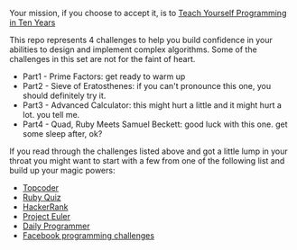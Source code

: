 Your mission, if you choose to accept it, is to [Teach Yourself Programming in Ten Years](http://www.norvig.com/21-days.html)

This repo represents 4 challenges to help you build confidence in your abilities to design and implement complex algorithms.  Some of the challenges in this set are not for the faint of heart.

- Part1 - Prime Factors: get ready to warm up
- Part2 - Sieve of Eratosthenes: if you can't pronounce this one, you should definitely try it.
- Part3 - Advanced Calculator: this might hurt a little and it might hurt a lot.  you tell me.
- Part4 - Quad, Ruby Meets Samuel Beckett: good luck with this one.  get some sleep after, ok?

If you read through the challenges listed above and got a little lump in your throat you might want to start with a few from one of the following list and build up your magic powers:

- [Topcoder](http://www.topcoder.com)
- [Ruby Quiz](http://rubyquiz.com)
- [HackerRank](https://www.hackerrank.com)
- [Project Euler](http://projecteuler.net)
- [Daily Programmer](http://www.reddit.com/r/dailyprogrammer)
- [Facebook programming challenges](https://facebook.interviewstreet.com/recruit/challenges)

